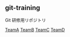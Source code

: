 ## git-training

Git 研修用リポジトリ

[TeamA](https://consallink-inhouse.github.io/git-training/)
[TeamB](https://consallink-inhouse.github.io/git-training/)
[TeamC](https://consallink-inhouse.github.io/git-training/)
[TeamD](https://consallink-inhouse.github.io/git-training/)
